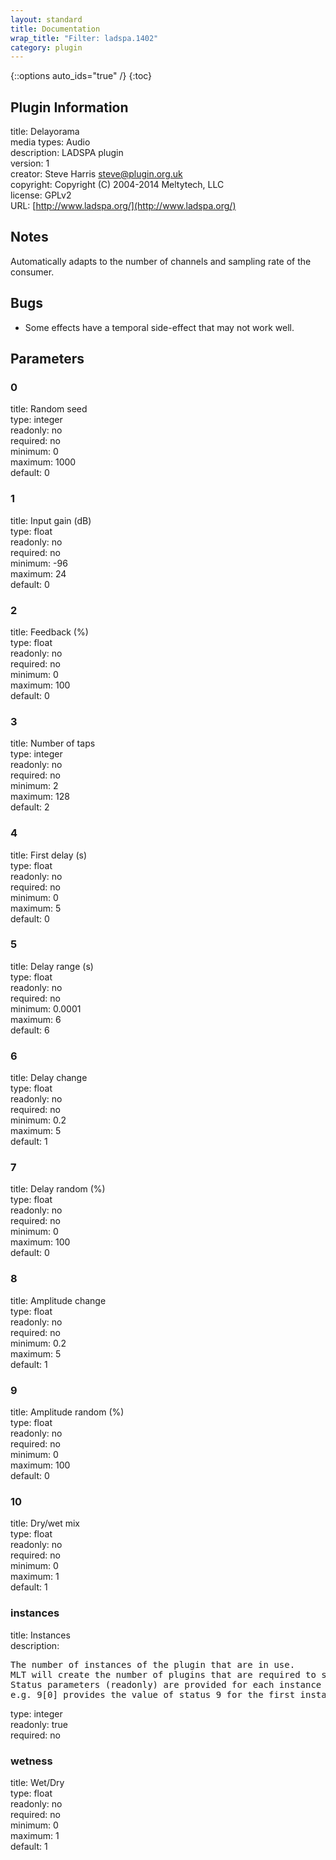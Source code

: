 ```yaml
---
layout: standard
title: Documentation
wrap_title: "Filter: ladspa.1402"
category: plugin
---
```

{::options auto_ids="true" /}
{:toc}

## Plugin Information

title: Delayorama  
media types:
Audio  
description: LADSPA plugin  
version: 1  
creator: Steve Harris <steve@plugin.org.uk>  
copyright: Copyright (C) 2004-2014 Meltytech, LLC  
license: GPLv2  
URL: [http://www.ladspa.org/](http://www.ladspa.org/)  

## Notes

Automatically adapts to the number of channels and sampling rate of the consumer.
## Bugs

* Some effects have a temporal side-effect that may not work well.

## Parameters

### 0

title: Random seed    
type: integer  
readonly: no  
required: no  
minimum: 0  
maximum: 1000  
default: 0  

### 1

title: Input gain (dB)    
type: float  
readonly: no  
required: no  
minimum: -96  
maximum: 24  
default: 0  

### 2

title: Feedback (%)    
type: float  
readonly: no  
required: no  
minimum: 0  
maximum: 100  
default: 0  

### 3

title: Number of taps    
type: integer  
readonly: no  
required: no  
minimum: 2  
maximum: 128  
default: 2  

### 4

title: First delay (s)    
type: float  
readonly: no  
required: no  
minimum: 0  
maximum: 5  
default: 0  

### 5

title: Delay range (s)    
type: float  
readonly: no  
required: no  
minimum: 0.0001  
maximum: 6  
default: 6  

### 6

title: Delay change    
type: float  
readonly: no  
required: no  
minimum: 0.2  
maximum: 5  
default: 1  

### 7

title: Delay random (%)    
type: float  
readonly: no  
required: no  
minimum: 0  
maximum: 100  
default: 0  

### 8

title: Amplitude change    
type: float  
readonly: no  
required: no  
minimum: 0.2  
maximum: 5  
default: 1  

### 9

title: Amplitude random (%)    
type: float  
readonly: no  
required: no  
minimum: 0  
maximum: 100  
default: 0  

### 10

title: Dry/wet mix    
type: float  
readonly: no  
required: no  
minimum: 0  
maximum: 1  
default: 1  

### instances

title: Instances    
description:
<pre>
The number of instances of the plugin that are in use.
MLT will create the number of plugins that are required to support the number of audio channels.
Status parameters (readonly) are provided for each instance and are accessed by specifying the instance number after the identifier (starting at zero).
e.g. 9[0] provides the value of status 9 for the first instance.
</pre>
type: integer  
readonly: true  
required: no  

### wetness

title: Wet/Dry    
type: float  
readonly: no  
required: no  
minimum: 0  
maximum: 1  
default: 1  

